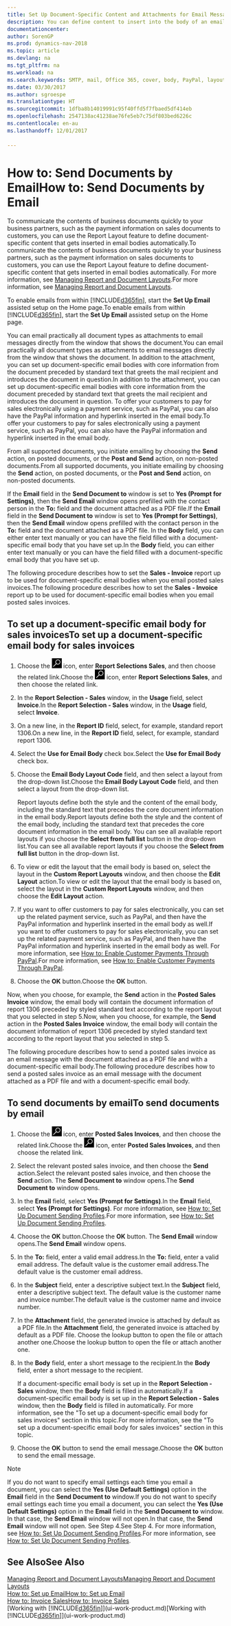 ```yaml
---
title: Set Up Document-Specific Content and Attachments for Email Messages
description: You can define content to insert into the body of an email message, for example, a PayPal link. You can also attach documents to email messages.
documentationcenter: 
author: SorenGP
ms.prod: dynamics-nav-2018
ms.topic: article
ms.devlang: na
ms.tgt_pltfrm: na
ms.workload: na
ms.search.keywords: SMTP, mail, Office 365, cover, body, PayPal, layout
ms.date: 03/30/2017
ms.author: sgroespe
ms.translationtype: HT
ms.sourcegitcommit: 1dfba8b14019991c95f40ffd5f7fbaed5df414eb
ms.openlocfilehash: 2547138ac41238ae76fe5eb7c75df803bed6226c
ms.contentlocale: en-au
ms.lasthandoff: 12/01/2017

---
```

# <a name="how-to-send-documents-by-email"></a><span data-ttu-id="dc078-104">How to: Send Documents by Email</span><span class="sxs-lookup"><span data-stu-id="dc078-104">How to: Send Documents by Email</span></span>
<span data-ttu-id="dc078-105">To communicate the contents of business documents quickly to your business partners, such as the payment information on sales documents to customers, you can use the Report Layout feature to define document-specific content that gets inserted in email bodies automatically.</span><span class="sxs-lookup"><span data-stu-id="dc078-105">To communicate the contents of business documents quickly to your business partners, such as the payment information on sales documents to customers, you can use the Report Layout feature to define document-specific content that gets inserted in email bodies automatically.</span></span> <span data-ttu-id="dc078-106">For more information, see [Managing Report and Document Layouts](ui-manage-report-layouts.md).</span><span class="sxs-lookup"><span data-stu-id="dc078-106">For more information, see [Managing Report and Document Layouts](ui-manage-report-layouts.md).</span></span>

<span data-ttu-id="dc078-107">To enable emails from within [!INCLUDE[d365fin](includes/d365fin_md.md)], start the **Set Up Email** assisted setup on the Home page.</span><span class="sxs-lookup"><span data-stu-id="dc078-107">To enable emails from within [!INCLUDE[d365fin](includes/d365fin_md.md)], start the **Set Up Email** assisted setup on the Home page.</span></span>

<span data-ttu-id="dc078-108">You can email practically all document types as attachments to email messages directly from the window that shows the document.</span><span class="sxs-lookup"><span data-stu-id="dc078-108">You can email practically all document types as attachments to email messages directly from the window that shows the document.</span></span> <span data-ttu-id="dc078-109">In addition to the attachment, you can set up document-specific email bodies with core information from the document preceded by standard text that greets the mail recipient and introduces the document in question.</span><span class="sxs-lookup"><span data-stu-id="dc078-109">In addition to the attachment, you can set up document-specific email bodies with core information from the document preceded by standard text that greets the mail recipient and introduces the document in question.</span></span> <span data-ttu-id="dc078-110">To offer your customers to pay for sales electronically using a payment service, such as PayPal, you can also have the PayPal information and hyperlink inserted in the email body.</span><span class="sxs-lookup"><span data-stu-id="dc078-110">To offer your customers to pay for sales electronically using a payment service, such as PayPal, you can also have the PayPal information and hyperlink inserted in the email body.</span></span>

<span data-ttu-id="dc078-111">From all supported documents, you initiate emailing by choosing the **Send** action, on posted documents, or the **Post and Send** action, on non-posted documents.</span><span class="sxs-lookup"><span data-stu-id="dc078-111">From all supported documents, you initiate emailing by choosing the **Send** action, on posted documents, or the **Post and Send** action, on non-posted documents.</span></span>

<span data-ttu-id="dc078-112">If the **Email** field in the **Send Document to** window is set to **Yes (Prompt for Settings)**, then the **Send Email** window opens prefilled with the contact person in the **To:** field and the document attached as a PDF file.</span><span class="sxs-lookup"><span data-stu-id="dc078-112">If the **Email** field in the **Send Document to** window is set to **Yes (Prompt for Settings)**, then the **Send Email** window opens prefilled with the contact person in the **To:** field and the document attached as a PDF file.</span></span> <span data-ttu-id="dc078-113">In the **Body** field, you can either enter text manually or you can have the field filled with a document-specific email body that you have set up.</span><span class="sxs-lookup"><span data-stu-id="dc078-113">In the **Body** field, you can either enter text manually or you can have the field filled with a document-specific email body that you have set up.</span></span>

<span data-ttu-id="dc078-114">The following procedure describes how to set the **Sales - Invoice** report up to be used for document-specific email bodies when you email posted sales invoices.</span><span class="sxs-lookup"><span data-stu-id="dc078-114">The following procedure describes how to set the **Sales - Invoice** report up to be used for document-specific email bodies when you email posted sales invoices.</span></span>

## <a name="to-set-up-a-document-specific-email-body-for-sales-invoices"></a><span data-ttu-id="dc078-115">To set up a document-specific email body for sales invoices</span><span class="sxs-lookup"><span data-stu-id="dc078-115">To set up a document-specific email body for sales invoices</span></span>
1. <span data-ttu-id="dc078-116">Choose the ![Search for Page or Report](media/ui-search/search_small.png "Search for Page or Report icon") icon, enter **Report Selections Sales**, and then choose the related link.</span><span class="sxs-lookup"><span data-stu-id="dc078-116">Choose the ![Search for Page or Report](media/ui-search/search_small.png "Search for Page or Report icon") icon, enter **Report Selections Sales**, and then choose the related link.</span></span>
2. <span data-ttu-id="dc078-117">In the **Report Selection - Sales** window, in the **Usage** field, select **Invoice**.</span><span class="sxs-lookup"><span data-stu-id="dc078-117">In the **Report Selection - Sales** window, in the **Usage** field, select **Invoice**.</span></span>
3. <span data-ttu-id="dc078-118">On a new line, in the **Report ID** field, select, for example, standard report 1306.</span><span class="sxs-lookup"><span data-stu-id="dc078-118">On a new line, in the **Report ID** field, select, for example, standard report 1306.</span></span>
4. <span data-ttu-id="dc078-119">Select the **Use for Email Body** check box.</span><span class="sxs-lookup"><span data-stu-id="dc078-119">Select the **Use for Email Body** check box.</span></span>
5. <span data-ttu-id="dc078-120">Choose the **Email Body Layout Code** field, and then select a layout from the drop-down list.</span><span class="sxs-lookup"><span data-stu-id="dc078-120">Choose the **Email Body Layout Code** field, and then select a layout from the drop-down list.</span></span>

    <span data-ttu-id="dc078-121">Report layouts define both the style and the content of the email body, including the standard text that precedes the core document information in the email body.</span><span class="sxs-lookup"><span data-stu-id="dc078-121">Report layouts define both the style and the content of the email body, including the standard text that precedes the core document information in the email body.</span></span> <span data-ttu-id="dc078-122">You can see all available report layouts if you choose the **Select from full list** button in the drop-down list.</span><span class="sxs-lookup"><span data-stu-id="dc078-122">You can see all available report layouts if you choose the **Select from full list** button in the drop-down list.</span></span>
6. <span data-ttu-id="dc078-123">To view or edit the layout that the email body is based on, select the layout in the **Custom Report Layouts** window, and then choose the **Edit Layout** action.</span><span class="sxs-lookup"><span data-stu-id="dc078-123">To view or edit the layout that the email body is based on, select the layout in the **Custom Report Layouts** window, and then choose the **Edit Layout** action.</span></span>
7. <span data-ttu-id="dc078-124">If you want to offer customers to pay for sales electronically, you can set up the related payment service, such as PayPal, and then have the PayPal information and hyperlink inserted in the email body as well.</span><span class="sxs-lookup"><span data-stu-id="dc078-124">If you want to offer customers to pay for sales electronically, you can set up the related payment service, such as PayPal, and then have the PayPal information and hyperlink inserted in the email body as well.</span></span> <span data-ttu-id="dc078-125">For more information, see [How to: Enable Customer Payments Through PayPal](sales-how-enable-payment-service-extensions.md).</span><span class="sxs-lookup"><span data-stu-id="dc078-125">For more information, see [How to: Enable Customer Payments Through PayPal](sales-how-enable-payment-service-extensions.md).</span></span>
8. <span data-ttu-id="dc078-126">Choose the **OK** button.</span><span class="sxs-lookup"><span data-stu-id="dc078-126">Choose the **OK** button.</span></span>

<span data-ttu-id="dc078-127">Now, when you choose, for example, the **Send** action in the **Posted Sales Invoice** window, the email body will contain the document information of report 1306 preceded by styled standard text according to the report layout that you selected in step 5.</span><span class="sxs-lookup"><span data-stu-id="dc078-127">Now, when you choose, for example, the **Send** action in the **Posted Sales Invoice** window, the email body will contain the document information of report 1306 preceded by styled standard text according to the report layout that you selected in step 5.</span></span>

<span data-ttu-id="dc078-128">The following procedure describes how to send a posted sales invoice as an email message with the document attached as a PDF file and with a document-specific email body.</span><span class="sxs-lookup"><span data-stu-id="dc078-128">The following procedure describes how to send a posted sales invoice as an email message with the document attached as a PDF file and with a document-specific email body.</span></span>

## <a name="to-send-documents-by-email"></a><span data-ttu-id="dc078-129">To send documents by email</span><span class="sxs-lookup"><span data-stu-id="dc078-129">To send documents by email</span></span>
1. <span data-ttu-id="dc078-130">Choose the ![Search for Page or Report](media/ui-search/search_small.png "Search for Page or Report icon") icon, enter **Posted Sales Invoices**, and then choose the related link.</span><span class="sxs-lookup"><span data-stu-id="dc078-130">Choose the ![Search for Page or Report](media/ui-search/search_small.png "Search for Page or Report icon") icon, enter **Posted Sales Invoices**, and then choose the related link.</span></span>
2. <span data-ttu-id="dc078-131">Select the relevant posted sales invoice, and then choose the **Send** action.</span><span class="sxs-lookup"><span data-stu-id="dc078-131">Select the relevant posted sales invoice, and then choose the **Send** action.</span></span> <span data-ttu-id="dc078-132">The **Send Document to** window opens.</span><span class="sxs-lookup"><span data-stu-id="dc078-132">The **Send Document to** window opens.</span></span>
3. <span data-ttu-id="dc078-133">In the **Email** field, select **Yes (Prompt for Settings)**.</span><span class="sxs-lookup"><span data-stu-id="dc078-133">In the **Email** field, select **Yes (Prompt for Settings)**.</span></span> <span data-ttu-id="dc078-134">For more information, see [How to: Set Up Document Sending Profiles](sales-how-setup-document-send-profiles.md).</span><span class="sxs-lookup"><span data-stu-id="dc078-134">For more information, see [How to: Set Up Document Sending Profiles](sales-how-setup-document-send-profiles.md).</span></span>
4. <span data-ttu-id="dc078-135">Choose the **OK** button.</span><span class="sxs-lookup"><span data-stu-id="dc078-135">Choose the **OK** button.</span></span> <span data-ttu-id="dc078-136">The **Send Email** window opens.</span><span class="sxs-lookup"><span data-stu-id="dc078-136">The **Send Email** window opens.</span></span>
5. <span data-ttu-id="dc078-137">In the **To:** field, enter a valid email address.</span><span class="sxs-lookup"><span data-stu-id="dc078-137">In the **To:** field, enter a valid email address.</span></span> <span data-ttu-id="dc078-138">The default value is the customer email address.</span><span class="sxs-lookup"><span data-stu-id="dc078-138">The default value is the customer email address.</span></span>
6. <span data-ttu-id="dc078-139">In the **Subject** field, enter a descriptive subject text.</span><span class="sxs-lookup"><span data-stu-id="dc078-139">In the **Subject** field, enter a descriptive subject text.</span></span> <span data-ttu-id="dc078-140">The default value is the customer name and invoice number.</span><span class="sxs-lookup"><span data-stu-id="dc078-140">The default value is the customer name and invoice number.</span></span>
7. <span data-ttu-id="dc078-141">In the **Attachment** field, the generated invoice is attached by default as a PDF file.</span><span class="sxs-lookup"><span data-stu-id="dc078-141">In the **Attachment** field, the generated invoice is attached by default as a PDF file.</span></span> <span data-ttu-id="dc078-142">Choose the lookup button to open the file or attach another one.</span><span class="sxs-lookup"><span data-stu-id="dc078-142">Choose the lookup button to open the file or attach another one.</span></span>
8. <span data-ttu-id="dc078-143">In the **Body** field, enter a short message to the recipient.</span><span class="sxs-lookup"><span data-stu-id="dc078-143">In the **Body** field, enter a short message to the recipient.</span></span>

    <span data-ttu-id="dc078-144">If a document-specific email body is set up in the **Report Selection - Sales** window, then the **Body** field is filled in automatically.</span><span class="sxs-lookup"><span data-stu-id="dc078-144">If a document-specific email body is set up in the **Report Selection - Sales** window, then the **Body** field is filled in automatically.</span></span> <span data-ttu-id="dc078-145">For more information, see the "To set up a document-specific email body for sales invoices" section in this topic.</span><span class="sxs-lookup"><span data-stu-id="dc078-145">For more information, see the "To set up a document-specific email body for sales invoices" section in this topic.</span></span>
9. <span data-ttu-id="dc078-146">Choose the **OK** button to send the email message.</span><span class="sxs-lookup"><span data-stu-id="dc078-146">Choose the **OK** button to send the email message.</span></span>

> [!NOTE]  
>   <span data-ttu-id="dc078-147">If you do not want to specify email settings each time you email a document, you can select the **Yes (Use Default Settings)** option in the **Email** field in the **Send Document to** window.</span><span class="sxs-lookup"><span data-stu-id="dc078-147">If you do not want to specify email settings each time you email a document, you can select the **Yes (Use Default Settings)** option in the **Email** field in the **Send Document to** window.</span></span> <span data-ttu-id="dc078-148">In that case, the **Send Email** window will not open.</span><span class="sxs-lookup"><span data-stu-id="dc078-148">In that case, the **Send Email** window will not open.</span></span> <span data-ttu-id="dc078-149">See Step 4.</span><span class="sxs-lookup"><span data-stu-id="dc078-149">See Step 4.</span></span> <span data-ttu-id="dc078-150">For more information, see [How to: Set Up Document Sending Profiles](sales-how-setup-document-send-profiles.md).</span><span class="sxs-lookup"><span data-stu-id="dc078-150">For more information, see [How to: Set Up Document Sending Profiles](sales-how-setup-document-send-profiles.md).</span></span>

## <a name="see-also"></a><span data-ttu-id="dc078-151">See Also</span><span class="sxs-lookup"><span data-stu-id="dc078-151">See Also</span></span>
[<span data-ttu-id="dc078-152">Managing Report and Document Layouts</span><span class="sxs-lookup"><span data-stu-id="dc078-152">Managing Report and Document Layouts</span></span>](ui-manage-report-layouts.md)  
[<span data-ttu-id="dc078-153">How to: Set up Email</span><span class="sxs-lookup"><span data-stu-id="dc078-153">How to: Set up Email</span></span>](madeira-how-setup-email.md)  
[<span data-ttu-id="dc078-154">How to: Invoice Sales</span><span class="sxs-lookup"><span data-stu-id="dc078-154">How to: Invoice Sales</span></span>](sales-how-invoice-sales.md)  
<span data-ttu-id="dc078-155">[Working with [!INCLUDE[d365fin](includes/d365fin_md.md)]](ui-work-product.md)</span><span class="sxs-lookup"><span data-stu-id="dc078-155">[Working with [!INCLUDE[d365fin](includes/d365fin_md.md)]](ui-work-product.md)</span></span>

